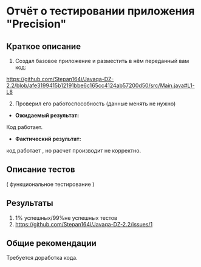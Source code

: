 # Отчёт о тестировании приложения "Precision"

## Краткое описание

1. Создал базовое приложение и разместить в нём переданный вам код:

https://github.com/Stepan164i/Javaqa-DZ-2.2/blob/afe3199415b12191bbe6c165cc4124ab57200d50/src/Main.java#L1-L8

2. Проверил его работоспособность (данные менять не нужно)

- **Ожидаемый результат:**

Код работает.

- **Фактический результат:**

код работает , но расчет производит не корректно.


## Описание тестов

( функциональное тестирование ) 

## Результаты

1. 1% успешных/99%не успешных тестов
2. https://github.com/Stepan164i/Javaqa-DZ-2.2/issues/1

## Общие рекомендации

Требуется доработка  кода.